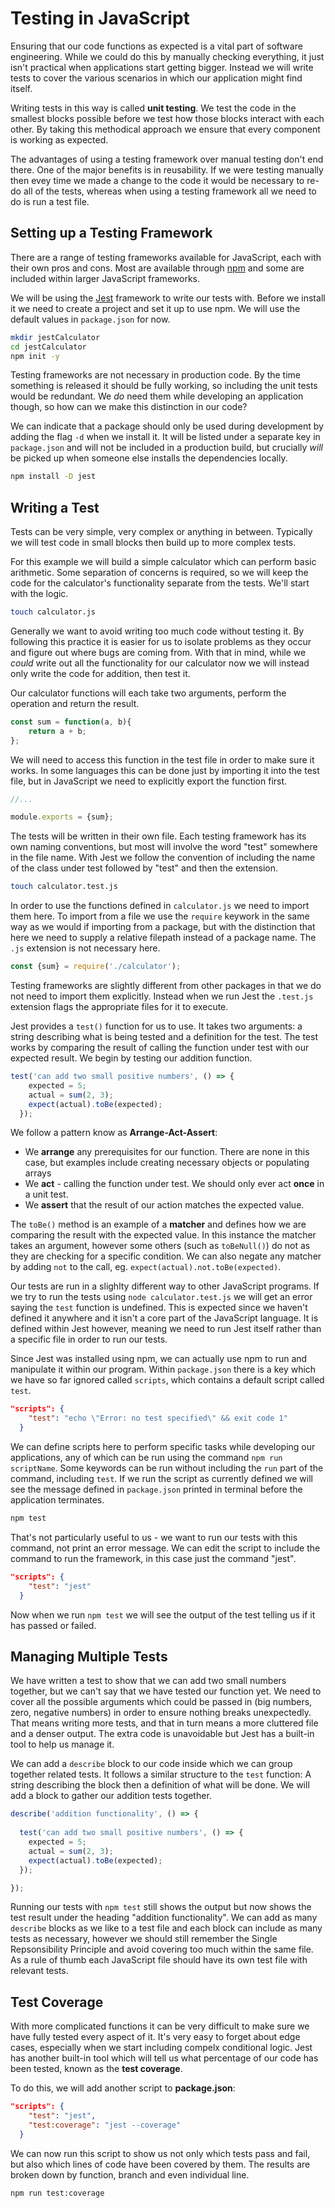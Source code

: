 # Testing in JavaScript

Ensuring that our code functions as expected is a vital part of software engineering. While we could do this by manually checking everything, it just isn't practical when applications start getting bigger. Instead we will write tests to cover the various scenarios in which our application might find itself.

Writing tests in this way is called **unit testing**. We test the code in the smallest blocks possible before we test how those blocks interact with each other. By taking this methodical approach we ensure that every component is working as expected.

The advantages of using a testing framework over manual testing don't end there. One of the major benefits is in reusability. If we were testing manually then evey time we made a change to the code it would be necessary to re-do all of the tests, whereas when using a testing framework all we need to do is run a test file.

## Setting up a Testing Framework

There are a range of testing frameworks available for JavaScript, each with their own pros and cons. Most are available through [npm](https://www.npmjs.com/) and some are included within larger JavaScript frameworks.

We will be using the [Jest](https://jestjs.io/) framework to write our tests with. Before we install it we need to create a project and set it up to use npm. We will use the default values in `package.json` for now.

```sh title="Terminal"
mkdir jestCalculator
cd jestCalculator
npm init -y
```

Testing frameworks are not necessary in production code. By the time something is released it should be fully working, so including the unit tests would be redundant. We *do* need them while developing an application though, so how can we make this distinction in our code?

We can indicate that a package should only be used during development by adding the flag `-d` when we install it. It will be listed under a separate key in `package.json` and will not be included in a production build, but crucially *will* be picked up when someone else installs the dependencies locally.

```sh title="Terminal"
npm install -D jest
```

## Writing a Test

Tests can be very simple, very complex or anything in between. Typically we will test code in small blocks then build up to more complex tests.

For this example we will build a simple calculator which can perform basic arithmetic. Some separation of concerns is required, so we will keep the code for the calculator's functionality separate from the tests. We'll start with the logic.

```sh title="Terminal"
touch calculator.js
```

Generally we want to avoid writing too much code without testing it. By following this practice it is easier for us to isolate problems as they occur and figure out where bugs are coming from. With that in mind, while we *could* write out all the functionality for our calculator now we will instead only write the code for addition, then test it.

Our calculator functions will each take two arguments, perform the operation and return the result.

```js title="calculator.js"
const sum = function(a, b){
    return a + b;
};
```

We will need to access this function in the test file in order to make sure it works. In some languages this can be done just by importing it into the test file, but in JavaScript we need to explicitly export the function first.

```js title="calculator.js"
//...

module.exports = {sum};
```

The tests will be written in their own file. Each testing framework has its own naming conventions, but most will involve the word "test" somewhere in the file name. With Jest we follow the convention of including the name of the class under test followed by "test" and then the extension.

```sh title="Terminal"
touch calculator.test.js
```

In order to use the functions defined in `calculator.js` we need to import them here. To import from a file we use the `require` keywork in the same way as we would if importing from a package, but with the distinction that here we need to supply a relative filepath instead of a package name. The `.js` extension is not necessary here.

```js title="calculator.test.js"
const {sum} = require('./calculator');
```

Testing frameworks are slightly different from other packages in that we do not need to import them explicitly. Instead when we run Jest the `.test.js` extension flags the appropriate files for it to execute.

Jest provides a `test()` function for us to use. It takes two arguments: a string describing what is being tested and a definition for the test. The test works by comparing the result of calling the function under test with our expected result. We begin by testing our addition function.

```js title="calculator.test.js"
test('can add two small positive numbers', () => {
    expected = 5;
    actual = sum(2, 3);
    expect(actual).toBe(expected);
  });
```

We follow a pattern know as **Arrange-Act-Assert**:

- We **arrange** any prerequisites for our function. There are none in this case, but examples include creating necessary objects or populating arrays
- We **act** - calling the function under test. We should only ever act **once** in a unit test.
- We **assert** that the result of our action matches the expected value.

The `toBe()` method is an example of a **matcher** and defines how we are comparing the result with the expected value. In this instance the matcher takes an argument, however some others (such as `toBeNull()`) do not as they are checking for a specific condition. We can also negate any matcher by adding `not` to the call, eg. `expect(actual).not.toBe(expected)`.

Our tests are run in a slighlty different way to other JavaScript programs. If we try to run the tests using `node calculator.test.js` we will get an error saying the `test` function is undefined. This is expected since we haven't defined it anywhere and it isn't a core part of the JavaScript language. It is defined within Jest however, meaning we need to run Jest itself rather than a specific file in order to run our tests.

Since Jest was installed using npm, we can actually use npm to run and manipulate it within our program. Within `package.json` there is a key which we have so far ignored called `scripts`, which contains a default script called `test`.

```json title="package.json"
"scripts": {
    "test": "echo \"Error: no test specified\" && exit code 1"
  }
```

We can define scripts here to perform specific tasks while developing our applications, any of which can be run using the command `npm run scriptName`. Some keywords can be run without including the `run` part of the command, including `test`. If we run the script as currently defined we will see the message defined in `package.json` printed in terminal before the application terminates.

```sh title="Terminal"
npm test
```

That's not particularly useful to us - we want to run our tests with this command, not print an error message. We can edit the script to include the command to run the framework, in this case just the command "jest".

```json title="package.json"
"scripts": {
    "test": "jest"
  }
``` 

Now when we run `npm test` we will see the output of the test telling us if it has passed or failed.


## Managing Multiple Tests

We have written a test to show that we can add two small numbers together, but we can't say that we have tested our function yet. We need to cover all the possible arguments which could be passed in (big numbers, zero, negative numbers) in order to ensure nothing breaks unexpectedly. That means writing more tests, and that in turn means a more cluttered file and a denser output. The extra code is unavoidable but Jest has a built-in tool to help us manage it.

We can add a `describe` block to our code inside which we can group together related tests. It follows a similar structure to the `test` function: A string describing the block then a definition of what will be done. We will add a block to gather our addition tests together.

```js title="calculator.test.js"
describe('addition functionality', () => { 
  
  test('can add two small positive numbers', () => {
    expected = 5;
    actual = sum(2, 3);
    expect(actual).toBe(expected);
  });

});
```

Running our tests with `npm test` still shows the output but now shows the test result under the heading "addition functionality". We can add as many `describe` blocks as we like to a test file and each block can include as many tests as necessary, however we should still remember the Single Repsonsibility Principle and avoid covering too much within the same file. As a rule of thumb each JavaScript file should have its own test file with relevant tests.


## Test Coverage

With more complicated functions it can be very difficult to make sure we have fully tested every aspect of it. It's very easy to forget about edge cases, especially when we start including compelx conditional logic. Jest has another built-in tool which will tell us what percentage of our code has been tested, known as the **test coverage**.

To do this, we will add another script to **package.json**:

```json title="package.json"
"scripts": {
    "test": "jest",
    "test:coverage": "jest --coverage"
  }
``` 

We can now run this script to show us not only which tests pass and fail, but also which lines of code have been covered by them. The results are broken down by function, branch and even individual line.

```sh title="Terminal"
npm run test:coverage
```
